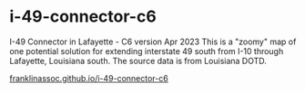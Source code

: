 # i-49-connector-c6
I-49 Connector in Lafayette - C6 version Apr 2023
This is a "zoomy" map of one potential solution for extending interstate 49 south from I-10 through Lafayette, Louisiana south. The source data is from Louisiana DOTD.

[franklinassoc.github.io/i-49-connector-c6](https://franklinassoc.github.io/i-49-connector-c6/)


